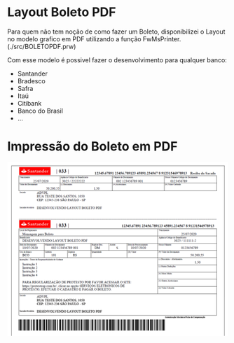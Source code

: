 # Layout Boleto PDF
Para quem não tem noção de como fazer um Boleto, disponibilizei o Layout no modelo grafico em PDF utilizando a função FwMsPrinter.
(./src/BOLETOPDF.prw)

Com esse modelo é possivel fazer o desenvolvimento para qualquer banco:

* Santander
* Bradesco
* Safra
* Itaú
* Citibank
* Banco do Brasil
* ...

# Impressão do Boleto em PDF
![boleto](./src/resource/Boleto_PDF.png)

